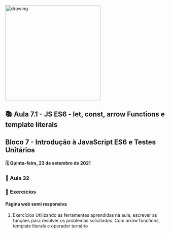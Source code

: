 <img src="https://user-images.githubusercontent.com/87394535/129942939-007fc304-2ac0-431d-b018-685951e5750f.png" alt="drawing" width="300"/>

## 📚 Aula 7.1 - JS ES6 - let, const, arrow Functions e template literals
## Bloco 7 - Introdução à JavaScript ES6 e Testes Unitários
#### 🗓️ Quinta-feira, 23 de setembro de 2021 

### 📖 Aula 32
### 📓 Exercícios
#### Página web semi responsiva
1.  Exercícios
Utilizando as ferramentas aprendidas na aula, escrever as funções para resolver os problemas solicitados. Com arrow functions, template literals e operador ternário


